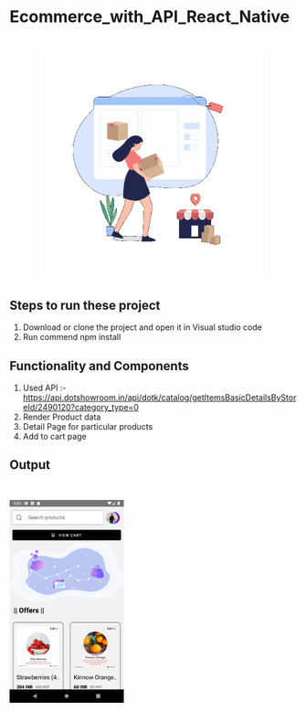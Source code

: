# Ecommerce_with_API_React_Native

<h1 align="center"> <center><img src="https://github.com/manavshah123/Ecommerce_with_API_React_Native/blob/master/OP/animation_500_kzwo09xt.gif"  width="400"></h1>

## Steps to run these project
1. Download or clone the project and open it in Visual studio code
2. Run commend npm install
  
## Functionality and Components
  1. Used API :- https://api.dotshowroom.in/api/dotk/catalog/getItemsBasicDetailsByStoreId/2490120?category_type=0
  2. Render Product data
  3. Detail Page for particular products
  4. Add to cart page
  
## Output
<br>
<p float="left">
  <img src="https://github.com/manavshah123/Ecommerce_with_API_React_Native/blob/master/OP/Screenshot_1645446095.png" width = 200/>
</p>
